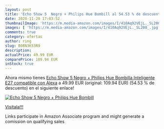 ```yaml
---
layout: post
title: 'Echo Show 5  Negro + Philips Hue Bombill al 54.53 % de descuento'
date: 2020-11-20 17:03:52
thumbnailImage: 'https://m.media-amazon.com/images/I/410Aq92VEjL._SL200_.jpg'
images: [ 'https://m.media-amazon.com/images/I/410Aq92VEjL._SL200_.jpg' ]
comments: true
category: ofertas
author: ring
slug: B08N3K53R9
description:
actualPrice: 49.99 EUR
comparePrice: 109.94 EUR
inStock: true
---
```


Ahora mismo tienes [Echo Show 5  Negro + Philips Hue Bombilla Inteligente  E27   compatible con Alexa](https://www.amazon.es/dp/B08N3K53R9/?tag=tolees-21) a 49.99 EUR (original: 109.94 EUR) (54.53 %  de descuento) en el siguiente enlace!

[![Echo Show 5  Negro + Philips Hue Bombill](https://m.media-amazon.com/images/I/410Aq92VEjL._SL200_.jpg)](https://www.amazon.es/dp/B08N3K53R9/?tag=tolees-21)

[Visítala!!!](https://www.amazon.es/dp/B08N3K53R9/?tag=tolees-21)

Links participate in Amazon Associate program and might generate a comission on qualifying sales
